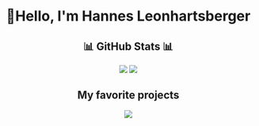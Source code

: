 <!-- Header -->
<!-- gif will go here -->
<h1 align="center">👋Hello, I'm Hannes Leonhartsberger</h1>

<!-- Description -->

<!-- Interests -->

<!-- Technologies -->

<!-- GitHub -->
<h2 align="center">📊 GitHub Stats 📊</h2>

<p align="center">
  <picture>
    <source
      srcset="https://github-readme-stats.vercel.app/api?username=HannesLeonha&show_icons=true&theme=github_dark"
      media="(prefers-color-scheme: dark)"
    />
    <source
      srcset="https://github-readme-stats.vercel.app/api?username=HannesLeonha&show_icons=true&theme=ambient_gradient"
      media="(prefers-color-scheme: light), (prefers-color-scheme: no-preference)"
    />
    <img src="https://github-readme-stats.vercel.app/api?username=HannesLeonha&show_icons=true"/>
  </picture>
  <picture>
    <source
      srcset="https://github-readme-stats.vercel.app/api/top-langs/?username=HannesLeonha&layout=donut&theme=github_dark"
      media="(prefers-color-scheme: dark)"
    />
    <source
      srcset="https://github-readme-stats.vercel.app/api/top-langs/?username=HannesLeonha&layout=donut&theme=ambient_gradient"
      media="(prefers-color-scheme: light), (prefers-color-scheme: no-preference)"
    />
    <img src="https://github-readme-stats.vercel.app/api/top-langs/?username=HannesLeonha&layout=donut"/>
  </picture>
</p>

<h2 align="center">My favorite projects</h2>
<p align="center">
  <a href="https://github.com/HannesLeonha/RetroCookieClicker">
    <picture>
      <source
        srcset="https://github-readme-stats.vercel.app/api/pin/?username=HannesLeonha&repo=RetroCookieClicker&theme=github_dark"
        media="(prefers-color-scheme: dark)"
      />
      <source
        srcset="https://github-readme-stats.vercel.app/api/pin/?username=HannesLeonha&repo=RetroCookieClicker&theme=ambient_gradient"
        media="(prefers-color-scheme: light), (prefers-color-scheme: no-preference)"
      />
      <img src="https://github-readme-stats.vercel.app/api/pin/?username=HannesLeonha&repo=RetroCookieClicker&show_icons=true"/>
    </picture>
  </a>
</p>
